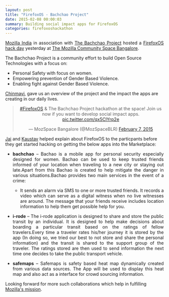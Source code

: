 ```yaml
---
layout: post
title: "FirefoxOS - Bachchao Project"
date: 2015-02-08 00:00:03
summary: Building social impact apps for FirefoxOS
categories: firefoxoshackathon
---
```


<p align="justify"><a href="http://mozillaindia.org">Mozilla India</a> in association with <a href="http://thebachchaoproject.org">The Bachchao Project</a> hosted a <a href="https://www.facebook.com/events/749456168472296/">FirefoxOS hack day</a> yesterday at <a href="https://plus.google.com/103287207997822666808">The Mozilla Community Space Bangalore</a>.</p>

<p>The Bachchao Project is a community effort to build Open Source Technologies with a focus on:</p>
<ul>
    <li>Personal Safety with focus on women.</li>
    <li>Empowering prevention of Gender Based Violence.</li>
    <li>Enabling fight against Gender Based Violence.</li>
</ul>

<p><a href="https://twitter.com/skchinmayi">Chinmayi</a>, gave us an overview of the project and the impact the apps are creating in our daily lives.</p>

<center><blockquote class="twitter-tweet" lang="en"><p><a href="https://twitter.com/hashtag/FirefoxOS?src=hash">#FirefoxOS</a> &amp; The Bachchao Project hackathon at the space! Join us now if you want to develop social impact apps. <a href="http://t.co/qx5ClYrp2e">pic.twitter.com/qx5ClYrp2e</a></p>&mdash; MozSpace Bangalore (@MozSpaceBLR) <a href="https://twitter.com/MozSpaceBLR/status/563927526183927808">February 7, 2015</a></blockquote>
<script async src="//platform.twitter.com/widgets.js" charset="utf-8"></script></center>

<p><a href="https://twitter.com/dolftax">Jai</a> and <a href="https://twitter.com/kaustavdm">Kaustav</a> helped explain about FirefoxOS to the particpants before they get started hacking on getting the below apps into the Marketplace:</p>

<ul><li><p align="justify"><b>bachchao</b> – Bachao is a mobile app for personal security especially designed for women. Bachao can be used to keep trusted friends informed of your location when traveling to a new city or staying out late.Apart from this Bachao is created to help mitigate the danger in various situations.Bachao provides two main services in the event of a crime:</p>

<ul><li><p align="justify">It sends an alarm via SMS to one or more trusted friends. It records a video which can serve as a digital witness when no live witnesses are around. The message that your friends receive includes location information to help them get possible help for you.</p></li></ul></li>

<li><p align="justify"><b>i-rode</b> – The i-rode application is designed to share and store the public transit by an individual. It is designed to help make decisions about boarding a particular transit based on the ratings of fellow travelers.Every time a traveler rates his/her journey it is stored by the app (In doing so, we tried our best to not store and share the personal information) and the transit is shared to the support group of the traveler. The ratings stored are then used to send information the next time one decides to take the public transport vehicle.</p></li>

<li><p align="justify"><b>safemaps</b> – Safemaps is safety based heat map dynamically created from various data sources. The App will be used to display this heat map and also act as a interface for crowd sourcing information.</p></li>
</ul>

<p>Looking forward for more such collaborations which help in fulfilling <a href="https://www.mozilla.org/en-US/mission/">Mozilla's mission</a>.</p>